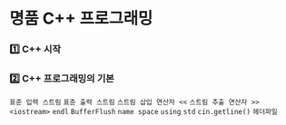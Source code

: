 # 명품 C++ 프로그래밍

### 1️⃣ C++ 시작
### 2️⃣ C++ 프로그래밍의 기본
`표준 입력 스트림` `표준 출력 스트림` `스트림 삽입 연산자 <<` `스트림 추출 연산자 >>` `<iostream>` `endl` `BufferFlush` `name space` `using` `std` `cin.getline()` `헤더파일` 

<br>